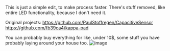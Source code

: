 This is just a simple edit, to make process faster. There's stuff removed, like entire LED functionality, because I don't need it.

Original projects:
https://github.com/PaulStoffregen/CapacitiveSensor
https://github.com/fb39ca4/kappa-pad

You can probably buy everything for like, under 10$, some stuff you have probably laying around your house too. 
![image](https://user-images.githubusercontent.com/66538450/161980853-3690b58c-5967-4cc6-bc2f-ba4e5bfe3f7c.jpg)
